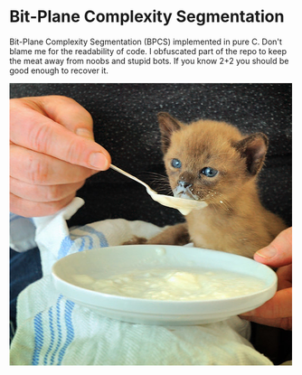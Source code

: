# Bit-Plane Complexity Segmentation
Bit-Plane Complexity Segmentation (BPCS) implemented in pure C. Don't blame me for the readability of code. I obfuscated part of the repo to keep the meat away from noobs and stupid bots. If you know 2+2 you should be good enough to recover it.

![Gatito comiendo papilla](/papillita.png)
